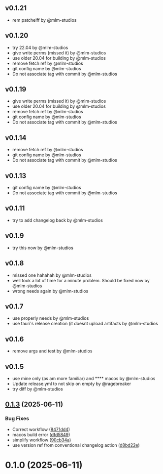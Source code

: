 ## v0.1.21

- rem patchelff by @mlm-studios


## v0.1.20

- try 22.04 by @mlm-studios
- give write perms (missed it) by @mlm-studios
- use older 20.04 for building by @mlm-studios
- remove fetch ref by @mlm-studios
- git config name by @mlm-studios
- Do not associate tag with commit by @mlm-studios


## v0.1.19

- give write perms (missed it) by @mlm-studios
- use older 20.04 for building by @mlm-studios
- remove fetch ref by @mlm-studios
- git config name by @mlm-studios
- Do not associate tag with commit by @mlm-studios


## v0.1.14

- remove fetch ref by @mlm-studios
- git config name by @mlm-studios
- Do not associate tag with commit by @mlm-studios


## v0.1.13

- git config name by @mlm-studios
- Do not associate tag with commit by @mlm-studios


## v0.1.11

- try to add changelog back by @mlm-studios


## v0.1.9

- try this now by @mlm-studios


## v0.1.8

- missed one hahahah by @mlm-studios
- well took a lot of time for a minute problem. Should be fixed now by @mlm-studios
- wrong needs again by @mlm-studios


## v0.1.7

- use properly needs by @mlm-studios
- use tauri's release creation (it doesnt upload artifacts by @mlm-studios


## v0.1.6

- remove args and test by @mlm-studios


## v0.1.5

- use mine only (as am more familiar) and **** macos by @mlm-studios
- Update release.yml to not skip on empty by @ragebreaker
- try diff by @mlm-studios


## [0.1.3](https://github.com/mlm-games/velodown/compare/v0.1.0...v0.1.3) (2025-06-11)


### Bug Fixes

* Correct workflow ([8471dd4](https://github.com/mlm-games/velodown/commit/8471dd4aaedf52f8132bb3c96318257d9a89b96c))
* macos build error ([dfd5849](https://github.com/mlm-games/velodown/commit/dfd584947dcd3b60d5adefcf13c4daebf8788a6f))
* simplify workflow ([90cb34a](https://github.com/mlm-games/velodown/commit/90cb34a8fe0daee18e1afb0613c158942b00d483))
* use version ref from conventional changelog action ([d8bd22e](https://github.com/mlm-games/velodown/commit/d8bd22e0d3618863327f8c2a3e4e34e632e6fcf5))



# 0.1.0 (2025-06-11)



